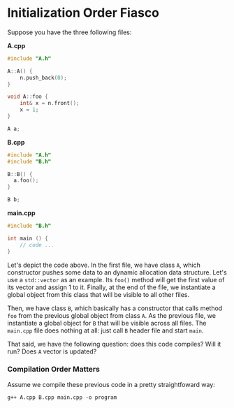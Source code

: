 # Initialization Order Fiasco

Suppose you have the three following files:

**A.cpp**

```c++
#include "A.h"

A::A() {
	n.push_back(0);
}

void A::foo {
	int& x = n.front();
	x = 1;
}

A a;
```

**B.cpp**

```c++
#include "A.h"
#include "B.h"

B::B() {
  a.foo();
}

B b;
```

**main.cpp**

```c++
#include "B.h"

int main () {
	// code ...
}
```

Let's depict the code above. In the first file, we have class `A`, which constructor pushes some data to an dynamic allocation data structure. Let's use a `std::vector` as an example. Its `foo()` method will get the first value of its vector and assign 1 to it. Finally, at the end of the file, we instantiate a global object from this class that will be visible to all other files. 

Then, we have class `B`, which basically has a constructor that calls method `foo` from the previous global object from class `A`. As the previous file, we instantiate a global object for `B` that will be visible across all files. The `main.cpp` file does nothing at all: just call `B` header file and start `main`.

That said, we have the following question: does this code compiles? Will it run? Does `A` vector is updated?

### Compilation Order Matters

Assume we compile these previous code in a pretty straightfoward way:

```term
g++ A.cpp B.cpp main.cpp -o program
```

